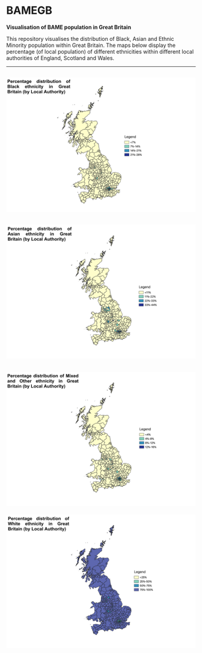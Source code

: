 # BAMEGB
<b>Visualisation of BAME population in Great Britain</b>
<br>
<p>This repository visualises the distribution of Black, Asian and Ethnic Minority population within Great Britain. The maps below display the percentage (of local population) of different ethnicities within different local authorities of England, Scotland and Wales.</p>

---
![Black distribution](/Images/GB_Black.jpeg)
---
![Asian distribution](/Images/GB_Asian.jpeg)
---
![Minority Ethnic distribution](/Images/GB_Minority_Ethnic.jpeg)
---
![White distribution](/Images/GB_White.jpeg)
